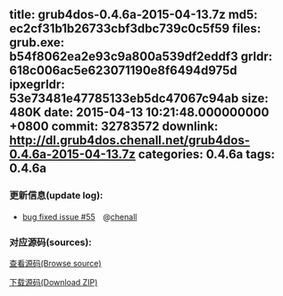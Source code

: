 title: grub4dos-0.4.6a-2015-04-13.7z
md5: ec2cf31b1b26733cbf3dbc739c0c5f59
files:
  grub.exe: b54f8062ea2e93c9a800a539df2eddf3
  grldr: 618c006ac5e623071190e8f6494d975d
  ipxegrldr: 53e73481e47785133eb5dc47067c94ab
size: 480K
date: 2015-04-13 10:21:48.000000000 +0800
commit: 32783572
downlink: http://dl.grub4dos.chenall.net/grub4dos-0.4.6a-2015-04-13.7z
categories: 0.4.6a
tags: 0.4.6a
---


### 更新信息(update log):
  * [bug fixed issue #55](https://github.com/chenall/grub4dos/commit/3278357201af8872fe73dc17d4d2fc6e220e1732)　@[chenall](https://github.com/chenall)

### 对应源码(sources):
  [查看源码(Browse source)](https://github.com/chenall/grub4dos/tree/3278357201af8872fe73dc17d4d2fc6e220e1732)

  [下载源码(Download ZIP)](https://github.com/chenall/grub4dos/archive/3278357201af8872fe73dc17d4d2fc6e220e1732.zip)
